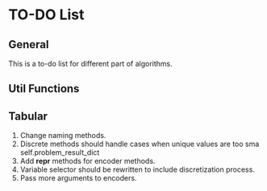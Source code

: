 # TO-DO List
## General
This is a to-do list for different part of algorithms.

## Util Functions

## Tabular
1. Change naming methods.
2. Discrete methods should handle cases when unique values are too sma self.problem_result_dict
4. Add __repr__ methods for encoder methods. 
5. Variable selector should be rewritten to include discretization process.
6. Pass more arguments to encoders.
